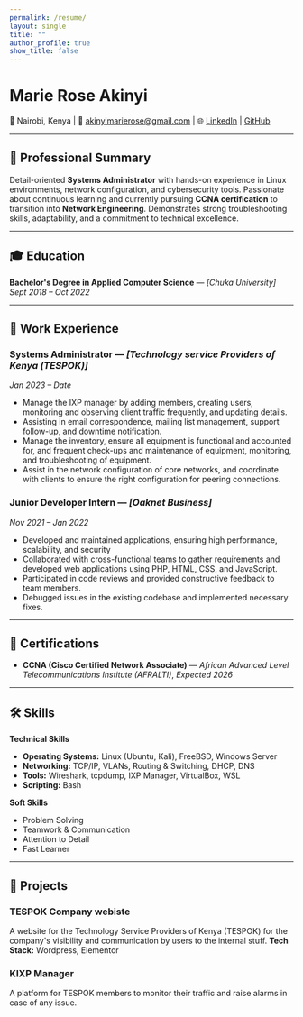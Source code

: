 ```yaml
---
permalink: /resume/
layout: single
title: ""
author_profile: true
show_title: false
---
```

# **Marie Rose Akinyi**  
📍 Nairobi, Kenya | 📧 akinyimarierose@gmail.com | 🌐 [LinkedIn](https://www.linkedin.com/in/marie-rose-akinyi/) | [GitHub](https://github.com/Marie-rgb)

---

## 📝 Professional Summary

Detail-oriented **Systems Administrator** with hands-on experience in Linux environments, network configuration, and cybersecurity tools. Passionate about continuous learning and currently pursuing **CCNA certification** to transition into **Network Engineering**. Demonstrates strong troubleshooting skills, adaptability, and a commitment to technical excellence.

---

## 🎓 Education

**Bachelor's Degree in Applied Computer Science** — *[Chuka University]*  
*Sept 2018 – Oct 2022*  

---

## 💼 Work Experience

### **Systems Administrator** — *[Technology service Providers of Kenya (TESPOK)]*  
*Jan 2023 – Date*  
- Manage the IXP manager by adding members, creating users, monitoring and observing client traffic frequently, and updating details.
- Assisting in email correspondence, mailing list management, support follow-up, and downtime notification.
- Manage the inventory, ensure all equipment is functional and accounted for, and frequent check-ups and maintenance of equipment, monitoring, and troubleshooting of equipment.
- Assist in the network configuration of core networks, and coordinate with clients to ensure the right configuration for peering connections.

### **Junior Developer Intern** — *[Oaknet Business]*  
*Nov 2021 – Jan 2022*  
-  Developed and maintained applications, ensuring high performance, scalability, and security
-  Collaborated with cross-functional teams to gather requirements and developed web applications using PHP, HTML, CSS, and JavaScript.
- Participated in code reviews and provided constructive feedback to team members.
- Debugged issues in the existing codebase and implemented necessary fixes.

---

## 🏅 Certifications

- **CCNA (Cisco Certified Network Associate)** — *African Advanced Level Telecommunications Institute (AFRALTI)*, *Expected 2026*  

---

## 🛠 Skills

**Technical Skills**  
- **Operating Systems:** Linux (Ubuntu, Kali), FreeBSD, Windows Server  
- **Networking:** TCP/IP, VLANs, Routing & Switching, DHCP, DNS  
- **Tools:** Wireshark, tcpdump, IXP Manager, VirtualBox, WSL  
- **Scripting:** Bash

**Soft Skills**  
- Problem Solving  
- Teamwork & Communication  
- Attention to Detail  
- Fast Learner

---

## 🚀 Projects

### **TESPOK Company webiste**  
A website for the Technology Service Providers of Kenya (TESPOK) for the company's visibility and communication by users to the internal stuff.
**Tech Stack:** Wordpress, Elementor

### **KIXP Manager**  
A platform for TESPOK members to monitor their traffic and raise alarms in case of any issue.
